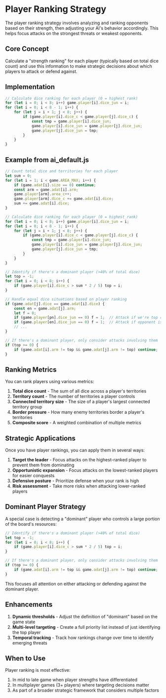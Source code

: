 # Player Ranking Strategy

The player ranking strategy involves analyzing and ranking opponents based on their strength, then adjusting your AI's behavior accordingly. This helps focus attacks on the strongest threats or weakest opponents.

## Core Concept

Calculate a "strength ranking" for each player (typically based on total dice count) and use this information to make strategic decisions about which players to attack or defend against.

## Implementation

```javascript
// Calculate dice ranking for each player (0 = highest rank)
for (let i = 0; i < 8; i++) game.player[i].dice_jun = i;
for (let i = 0; i < 8 - 1; i++) {
    for (let j = i + 1; j < 8; j++) {
        if (game.player[i].dice_c < game.player[j].dice_c) {
            const tmp = game.player[i].dice_jun;
            game.player[i].dice_jun = game.player[j].dice_jun;
            game.player[j].dice_jun = tmp;
        }
    }
}
```

## Example from ai_default.js

```javascript
// Count total dice and territories for each player
let sum = 0;
for (let i = 1; i < game.AREA_MAX; i++) {
    if (game.adat[i].size == 0) continue;
    const arm = game.adat[i].arm;
    game.player[arm].area_c++;
    game.player[arm].dice_c += game.adat[i].dice;
    sum += game.adat[i].dice;
}

// Calculate dice ranking for each player (0 = highest rank)
for (let i = 0; i < 8; i++) game.player[i].dice_jun = i;
for (let i = 0; i < 8 - 1; i++) {
    for (let j = i + 1; j < 8; j++) {
        if (game.player[i].dice_c < game.player[j].dice_c) {
            const tmp = game.player[i].dice_jun;
            game.player[i].dice_jun = game.player[j].dice_jun;
            game.player[j].dice_jun = tmp;
        }
    }
}

// Identify if there's a dominant player (>40% of total dice)
let top = -1;
for (let i = 0; i < 8; i++) {
    if (game.player[i].dice_c > sum * 2 / 5) top = i;
}

// Handle equal dice situations based on player ranking
if (game.adat[j].dice == game.adat[i].dice) {
    const en = game.adat[j].arm;
    let f = 0;
    if (game.player[pn].dice_jun == 0) f = 1;  // Attack if we're top ranked
    if (game.player[en].dice_jun == 0) f = 1;  // Attack if opponent is top ranked
    // ...
}

// If there's a dominant player, only consider attacks involving them
if (top >= 0) {
    if (game.adat[i].arm != top && game.adat[j].arm != top) continue;
}
```

## Ranking Metrics

You can rank players using various metrics:

1. **Total dice count** - The sum of all dice across a player's territories
2. **Territory count** - The number of territories a player controls
3. **Connected territory size** - The size of a player's largest connected territory group
4. **Border pressure** - How many enemy territories border a player's territories
5. **Composite score** - A weighted combination of multiple metrics

## Strategic Applications

Once you have player rankings, you can apply them in several ways:

1. **Target the leader** - Focus attacks on the highest-ranked player to prevent them from dominating
2. **Opportunistic expansion** - Focus attacks on the lowest-ranked players for easier conquests
3. **Defensive posture** - Prioritize defense when your rank is high
4. **Risk assessment** - Take more risks when attacking lower-ranked players

## Dominant Player Strategy

A special case is detecting a "dominant" player who controls a large portion of the board's resources:

```javascript
// Identify if there's a dominant player (>40% of total dice)
let top = -1;
for (let i = 0; i < 8; i++) {
    if (game.player[i].dice_c > sum * 2 / 5) top = i;
}

// If there's a dominant player, only consider attacks involving them
if (top >= 0) {
    if (game.adat[i].arm != top && game.adat[j].arm != top) continue;
}
```

This focuses all attention on either attacking or defending against the dominant player.

## Enhancements

1. **Dynamic thresholds** - Adjust the definition of "dominant" based on the game state
2. **Multi-level targeting** - Create a full priority list instead of just identifying the top player
3. **Temporal tracking** - Track how rankings change over time to identify emerging threats

## When to Use

Player ranking is most effective:

1. In mid to late game when player strengths have differentiated
2. In multiplayer games (3+ players) where targeting decisions matter
3. As part of a broader strategic framework that considers multiple factors